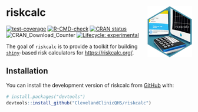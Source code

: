 
<!-- README.md is generated from README.Rmd. Please edit that file -->

# riskcalc <a href="https://clevelandclinicqhs.github.io/riskcalc/"><img src="man/figures/logo.png" align="right" height="139" /></a>

<!-- badges: start -->

[![test-coverage](https://github.com/ClevelandClinicQHS/riskcalc/actions/workflows/test-coverage.yaml/badge.svg)](https://github.com/ClevelandClinicQHS/riskcalc/actions/workflows/test-coverage.yaml)
[![R-CMD-check](https://github.com/ClevelandClinicQHS/riskcalc/actions/workflows/R-CMD-check.yaml/badge.svg)](https://github.com/ClevelandClinicQHS/riskcalc/actions/workflows/R-CMD-check.yaml)
[![CRAN
status](https://www.r-pkg.org/badges/version/riskcalc)](https://CRAN.R-project.org/package=riskcalc)
![CRAN_Download_Counter](http://cranlogs.r-pkg.org/badges/grand-total/riskcalc)
[![Lifecycle:
experimental](https://img.shields.io/badge/lifecycle-experimental-orange.svg)](https://lifecycle.r-lib.org/articles/stages.html#experimental)
<!-- badges: end -->

The goal of `riskcalc` is to provide a toolkit for building
[`shiny`](https://www.rstudio.com/products/shiny/)-based risk
calculators for <https://riskcalc.org/>.

## Installation

You can install the development version of riskcalc from
[GitHub](https://github.com/) with:

``` r
# install.packages("devtools")
devtools::install_github("ClevelandClinicQHS/riskcalc")
```
